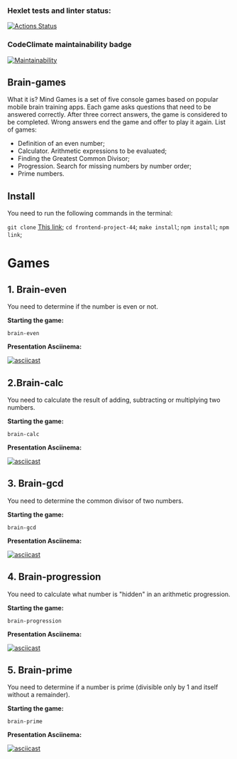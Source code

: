 ### Hexlet tests and linter status:
[![Actions Status](https://github.com/AksiDimon/frontend-project-44/workflows/hexlet-check/badge.svg)](https://github.com/AksiDimon/frontend-project-44/actions)
### CodeClimate maintainability badge
[![Maintainability](https://api.codeclimate.com/v1/badges/b101d5d7d285ead555e4/maintainability)](https://codeclimate.com/github/AksiDimon/frontend-project-44/maintainability)

## Brain-games
What it is? Mind Games is a set of five console games based on popular mobile brain training apps. Each game asks questions that need to be answered correctly. After three correct answers, the game is considered to be completed. Wrong answers end the game and offer to play it again. List of games:

* Definition of an even number;
* Calculator. Arithmetic expressions to be evaluated;
* Finding the Greatest Common Divisor;
* Progression. Search for missing numbers by number order;
* Prime numbers.

## Install
You need to run the following commands in the terminal:

`git clone` [This link](https://github.com/AksiDimon/frontend-project-44);
`cd frontend-project-44`;
`make install`;
`npm install`;
`npm link`;

# Games

## 1. Brain-even 

You need to determine if the number is even or not.

**Starting the game:**

`brain-even` 

**Presentation Asciinema:**

[![asciicast](https://asciinema.org/a/u9S8ncWsgYFrC1jgKcvBsIwyr.svg)](https://asciinema.org/a/u9S8ncWsgYFrC1jgKcvBsIwyr)

## 2.Brain-calc

You need to calculate the result of adding, subtracting or multiplying two numbers.

**Starting the game:**

`brain-calc`

**Presentation Asciinema:**

[![asciicast](https://asciinema.org/a/BLmjLmVTzcsfo3LezuKRbMpL6.svg)](https://asciinema.org/a/BLmjLmVTzcsfo3LezuKRbMpL6)

## 3. Brain-gcd

You need to determine the common divisor of two numbers.

**Starting the game:**

`brain-gcd`

**Presentation Asciinema:**

[![asciicast](https://asciinema.org/a/CC2YDZiJq9qVpc844tsVzASHV.svg)](https://asciinema.org/a/CC2YDZiJq9qVpc844tsVzASHV)

## 4. Brain-progression

You need to calculate what number is "hidden" in an arithmetic progression.

**Starting the game:**

`brain-progression`

**Presentation Asciinema:**

[![asciicast](https://asciinema.org/a/lHxoHQOaVjVtlZ03oJTZyP11E.svg)](https://asciinema.org/a/lHxoHQOaVjVtlZ03oJTZyP11E)

## 5. Brain-prime

You need to determine if a number is prime (divisible only by 1 and itself without a remainder).

**Starting the game:**

`brain-prime`

**Presentation Asciinema:**

[![asciicast](https://asciinema.org/a/etS9g5pDPX6JeMFdOiU4Y6atD.svg)](https://asciinema.org/a/etS9g5pDPX6JeMFdOiU4Y6atD)


